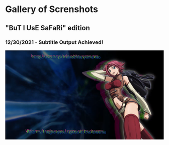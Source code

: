 # Gallery of Screnshots
## "BuT I UsE SaFaRi" edition

### 12/30/2021 - Subtitle Output Achieved!
![I see subtitles.](/gallery/images/gallery1.png)